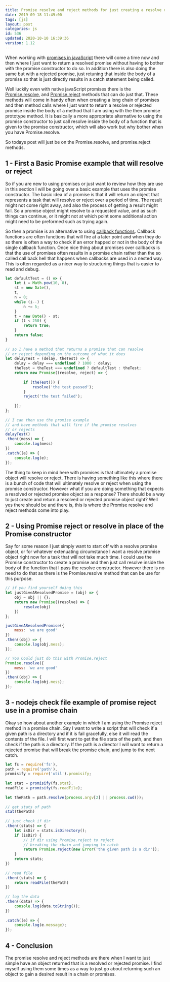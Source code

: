 ```yaml
---
title: Promise resolve and reject methods for just creating a resolve or rejected promise
date: 2019-09-18 11:49:00
tags: [js]
layout: post
categories: js
id: 536
updated: 2020-10-10 16:39:36
version: 1.12
---
```


When working with [promises in javaScript](https://developer.mozilla.org/en-US/docs/Web/JavaScript/Guide/Using_promises) there will come a time now and then where I just want to return a resolved promise without having to bother with the promise constructor to do so. In addition there is also doing the same but with a rejected promise, just retuning that inside the body of a promise so that is just directly results in a catch statement being called.

Well luckily even with native javaScript promises there is the [Promise.resolve](https://developer.mozilla.org/en-US/docs/Web/JavaScript/Reference/Global_Objects/Promise/resolve), and [Promise.reject](https://developer.mozilla.org/en-US/docs/Web/JavaScript/Reference/Global_Objects/Promise/reject) methods that can do just that. These methods will come in handy often when creating a long chain of promises and then method calls where I just want to return a resolve or rejected promise inside the body of a method that I am using with the then promise prototype method. It is basically a more appropriate alternative to using the promise constructor to just call resolve inside the body of a function that is given to the promise constructor, which will also work but why bother when you have Promise.resolve.

So todays post will just be on the Promise.resolve, and promise.reject methods.

<!-- more -->

## 1 - First a Basic Promise example that will resolve or reject

So if you are new to using promises or just want to review how they are use in this section I will be going over a basic example that uses the promise constructor. The basic idea of a promise is that it will return an object that represents a task that will resolve or reject over a period of time. The result might not come right away, and also the process of getting a result might fail. So a promise object might resolve to a requested value, and as such things can continue, or it might not at which point some additional action might need to be preformed such as trying again.

So then a promise is an alternative to using [callback functions](/2019/03/25/js-javascript-callback/). Callback functions are often functions that will fire at a later point and when they do so there is often a way to check if an error happed or not in the body of the single callback function. Once nice thing about promises over callbacks is that the use of promises often results in a promise chain rather than the so called call back hell that happens when callbacks are used in a nested way. This is often regarded as a nicer way to structuring things that is easier to read and debug.

```js
let defaultTest = () => {
    let i = Math.pow(10, 8),
    st = new Date(),
    t,
    n = 0;
    while (i--) {
        n += 5;
    }
    t = new Date() - st;
    if (t < 250) {
        return true;
    }
    return false;
}
 
// so I have a method that returns a promise that can resolve
// or reject depending on the outcome of what it does
let delayTest = (delay, theTest) => {
    delay = delay === undefined ? 1000 : delay;
    theTest = theTest === undefined ? defaultTest : theTest;
    return new Promise((resolve, reject) => {
 
        if (theTest()) {
            resolve('the test passed');
        }
        reject('the test failed');
 
    });
};
 
// I can then use the promise example
// and have methods that will fire if the promise resolves
// or rejects
delayTest()
.then((mess) => {
    console.log(mess)
})
.catch((e) => {
    console.log(e);
});
```

The thing to keep in mind here with promises is that ultimately a promise object will resolve or reject. There is having something like this where there is a bunch of code that will ultimately resolve or reject when using the promise constructor. However what if you are doing something that expects a resolved or rejected promise object as a response? There should be a way to just create and return a resolved or rejected promise object right? Well yes there should be and there is, this is where the Promise resolve and reject methods come into play.

## 2 - Using Promise reject or resolve in place of the Promise constructor

Say for some reason I just simply want to start off with a resolve promise object, or for whatever extenuating circumstance I want a resolve promise object right now for a task that will not take much time. I could use the Promise constructor to create a promise and then just call resolve inside the body of the function that I pass the resolve constructor. However there is no need to do that as there is the Promise.resolve method that can be use for this purpose.

```js
// if you find yourself doing this
let justGiveAResolvedPromise = (obj) => {
    obj = obj || {};
    return new Promise((resolve) => {
        resolve(obj)
    })
};

justGiveAResolvedPromise({
    mess: 'we are good'
})
.then((obj) => {
    console.log(obj.mess);
});

// You Could just do this with Promise.reject
Promise.resolve({
    mess: 'we are good'
})
.then((obj) => {
    console.log(obj.mess);
});
```

## 3 - nodejs check file example of promise reject use in a promise chain

Okay so how about another example in which I am using the Promise reject method in a promise chain. Say I want to write a script that will check if a given path is a directory and if it is fail gracefully, else it will read the contents of the file. I will first want to get the file stats of the path, and then check if the path is a directory. If the path is a director I will want to return a rejected promise that will break the promise chain, and jump to the next catch.

```js
let fs = require('fs'),
path = require('path'),
promisify = require('util').promisify;
 
let stat = promisify(fs.stat),
readFile = promisify(fs.readFile);
 
let thePath = path.resolve(process.argv[2] || process.cwd());
 
// get stats of path
stat(thePath)
 
// just check if dir
.then((stats) => {
    let isDir = stats.isDirectory();
    if (isDir) {
        // if dir using Promise.reject to reject
        // breaking the chain and jumping to catch
        return Promise.reject(new Error('the given path is a dir'));
    }
    return stats;
})
 
// read file
.then((stats) => {
    return readFile(thePath)
})
 
// log the data
.then((data) => {
    console.log(data.toString());
})
 
.catch((e) => {
    console.log(e.message);
});
```

## 4 - Conclusion

The promise resolve and reject methods are there when I want to just simple have an object returned that is a resolved or rejected promise. I find myself using them some times as a way to just go about returning such an object to gain a desired result in a chain or promises. 